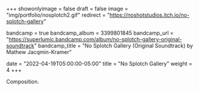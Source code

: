 +++
showonlyimage = false
draft = false
image = "img/portfolio/nosplotch2.gif"
redirect = "https://noshotstudios.itch.io/no-splotch-gallery"

bandcamp = true
bandcamp_album = 3399801845
bandcamp_url = "https://superlumic.bandcamp.com/album/no-splotch-gallery-original-soundtrack"
bandcamp_title = "No Splotch Gallery (Original Soundtrack) by Mathew Jacqmin-Kramer"

date = "2022-04-19T05:00:00-05:00"
title = "No Splotch Gallery"
weight = 4
+++

Composition.
